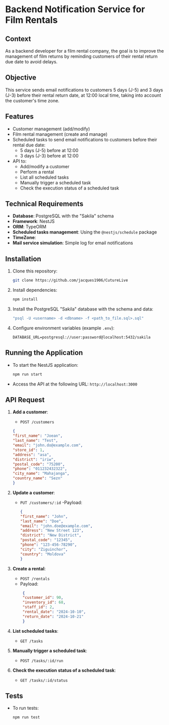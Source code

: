 # Backend Notification Service for Film Rentals

## Context

As a backend developer for a film rental company, the goal is to improve the management of film returns by reminding customers of their rental return due date to avoid delays.

## Objective

This service sends email notifications to customers 5 days (J-5) and 3 days (J-3) before their rental return date, at 12:00 local time, taking into account the customer's time zone.

## Features

- Customer management (add/modify)
- Film rental management (create and manage)
- Scheduled tasks to send email notifications to customers before their rental due date:
  - 5 days (J-5) before at 12:00
  - 3 days (J-3) before at 12:00
- API to:
  - Add/modify a customer
  - Perform a rental
  - List all scheduled tasks
  - Manually trigger a scheduled task
  - Check the execution status of a scheduled task

## Technical Requirements

- **Database**: PostgreSQL with the "Sakila" schema
- **Framework**: NestJS
- **ORM**: TypeORM
- **Scheduled tasks management**: Using the `@nestjs/schedule` package
- **TimeZone**:
- **Mail service simulation**: Simple log for email notifications

## Installation

1. Clone this repository:
   ```bash
   git clone https://github.com/jacques1906/CutureLive
   ```

2. Install dependencies:
   ```bash
   npm install
   ```

3. Install the PostgreSQL "Sakila" database with the schema and data:
   ```bash
   "psql -U <username> -d <dbname> -f <path_to_file.sql>.sql"
   ```

4. Configure environment variables (example `.env`):
   ```
   DATABASE_URL=postgresql://user:password@localhost:5432/sakila
   ```

## Running the Application

- To start the NestJS application:
  ```bash
  npm run start
  ```

- Access the API at the following URL: `http://localhost:3000`

## API Request

1. **Add a customer**:
   - `POST /customers`
    ```json
    {
    "first_name": "Joean",
    "last_name": "Test",
    "email": "john.do@example.com",
    "store_id": 1,
    "address": "asa",
    "district": "iriw",
    "postal_code": "75200",
    "phone": "011232432322",
    "city_name": "Mahajanga",
    "country_name": "Sezn"
    }
   ```
2. **Update a customer**:
    - `PUT /customers/:id`
    -Payload:
      ```json
      {
      "first_name": "John",
      "last_name": "Doe",
      "email": "john.doe@example.com",
      "address": "New Street 123",
      "district": "New District",
      "postal_code": "12345",
      "phone": "123-456-78290",
      "city": "Ziguinchor",
      "country": "Moldova"
      }
      ```

2. **Create a rental**:
   - `POST /rentals`
   - Payload:
     ```json
      {
      "customer_id": 90,
      "inventory_id": 68,
      "staff_id": 2,
      "rental_date": "2024-10-10",
      "return_date": "2024-10-21"
      }

     ```

3. **List scheduled tasks**:
   - `GET /tasks`

4. **Manually trigger a scheduled task**:
   - `POST /tasks/:id/run`

5.  **Check the execution status of a scheduled task**:
    - `GET /tasks/:id/status`

## Tests

- To run tests:
  ```bash
  npm run test
  ```
